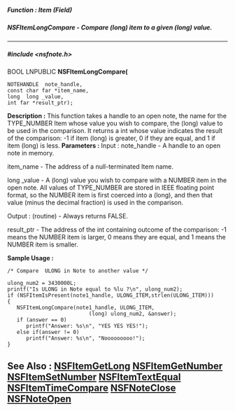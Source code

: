 ##### Function : Item (Field)
##### NSFItemLongCompare - Compare (long) item to a given (long) value.
---
##### #include <nsfnote.h>
BOOL LNPUBLIC **NSFItemLongCompare(**

	NOTEHANDLE  note_handle,
	const char far *item_name,
	long  long _value,
	int far *result_ptr);
**Description :**
This function takes a handle to an open note, the name for the TYPE_NUMBER Item 
whose value you wish to compare,  the (long) value to be used in the 
comparison.  It returns a int whose value indicates the result of the 
comparison: -1 if item (long) is greater, 0 if they are equal, and 1 if item 
(long) is less.
**Parameters :**
Input :
note_handle  -  A handle to an open note in memory.

item_name  -  The address of a null-terminated Item name.

long _value  -  A (long) value you wish to compare with a NUMBER item in the open note.  All values of  TYPE_NUMBER are stored in IEEE floating point format, so the NUMBER item is first coerced into a (long), and then that value (minus the decimal fraction) is used in the comparison.

Output :
(routine)  -  Always returns FALSE.


result_ptr  -  The address of the int containing outcome of the comparison: -1 means the NUMBER item is larger, 0 means they are equal, and 1 means the NUMBER item is smaller.

**Sample Usage :**
```
/* Compare  ULONG in Note to another value */

ulong_num2 = 3430000L;
printf("Is ULONG in Note equal to %lu ?\n", ulong_num2);
if (NSFItemIsPresent(note1_handle, ULONG_ITEM,strlen(ULONG_ITEM)))
{
   NSFItemLongCompare(note1_handle, ULONG_ITEM,
                          (long) ulong_num2, &answer);
   if (answer == 0)
      printf("Answer: %s\n", "YES YES YES!");
   else if(answer != 0)
      printf("Answer: %s\n", "Nooooooooo!");
}
```
**See Also :**
[NSFItemGetLong](D:/md_files/NSFItemGetLong.md)
[NSFItemGetNumber](D:/md_files/NSFItemGetNumber.md)
[NSFItemSetNumber](D:/md_files/NSFItemSetNumber.md)
[NSFItemTextEqual](D:/md_files/NSFItemTextEqual.md)
[NSFItemTimeCompare](D:/md_files/NSFItemTimeCompare.md)
[NSFNoteClose](D:/md_files/NSFNoteClose.md)
[NSFNoteOpen](D:/md_files/NSFNoteOpen.md)
---

